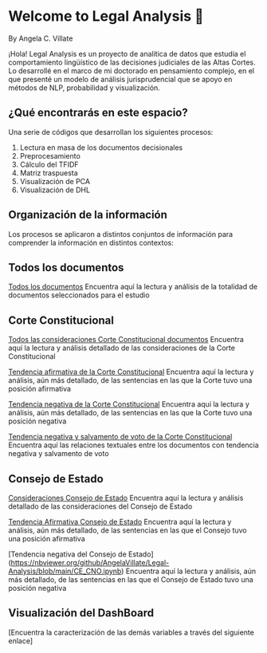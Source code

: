 # Welcome to Legal Analysis 🙋
By Angela C. Villate

¡Hola! Legal Analysis es un proyecto de analítica de datos que estudia el comportamiento lingüístico de las decisiones judiciales de las Altas Cortes. Lo desarrollé en el marco de mi doctorado en pensamiento complejo, en el que presenté un modelo de análisis jurisprudencial que se apoyo en métodos de NLP, probabilidad y visualización. 

## ¿Qué encontrarás en este espacio?

Una serie de códigos que desarrollan los siguientes procesos:

1. Lectura en masa de los documentos decisionales
2. Preprocesamiento
3. Cálculo del TFIDF
4. Matriz traspuesta
5. Visualización de PCA
6. Visualización de DHL

## Organización de la información

Los procesos se aplicaron a distintos conjuntos de información para comprender la información en distintos contextos:

## Todos los documentos

<a href="https://nbviewer.org/github/AngelaVillate/Legal-Analysis/blob/main/TodasTodas.ipynb">Todos los documentos</a>
Encuentra aquí la lectura y análisis de la totalidad de documentos seleccionados para el estudio


## Corte Constitucional

<a href="https://nbviewer.org/github/AngelaVillate/Legal-Analysis/blob/main/Consid_CC (1).ipynb">Todos las consideraciones Corte Constitucional documentos</a>
Encuentra aquí la lectura y análisis detallado de las consideraciones de la Corte Constitucional

<a href="https://nbviewer.org/github/AngelaVillate/Legal-Analysis/blob/main/CC_Si.ipynb">Tendencia afirmativa de la Corte Constitucional</a>
Encuentra aquí la lectura y análisis, aún más detallado, de las sentencias en las que la Corte tuvo una posición afirmativa

<a href="https://nbviewer.org/github/AngelaVillate/Legal-Analysis/blob/main/CC_No (1).ipynb">Tendencia negativa de la Corte Constitucional</a>
Encuentra aquí la lectura y análisis, aún más detallado, de las sentencias en las que la Corte tuvo una posición negativa

<a href="https://nbviewer.org/github/AngelaVillate/Legal-Analysis/blob/main/CCNoPlusSV.ipynb">Tendencia negativa y salvamento de voto de la Corte Constitucional</a>
Encuentra aquí las relaciones textuales entre los documentos con tendencia negativa y salvamento de voto


## Consejo de Estado

<a href="https://nbviewer.org/github/AngelaVillate/Legal-Analysis/blob/main/CE_Todas.ipynb"> Consideraciones Consejo de Estado</a>
Encuentra aquí la lectura y análisis detallado de las consideraciones del Consejo de Estado

<a href="https://nbviewer.org/github/AngelaVillate/Legal-Analysis/blob/main/CE_Si.ipynb"> Tendencia Afirmativa Consejo de Estado</a>
Encuentra aquí la lectura y análisis, aún más detallado, de las sentencias en las que el Consejo tuvo una posición afirmativa

[Tendencia negativa del Consejo de Estado] (https://nbviewer.org/github/AngelaVillate/Legal-Analysis/blob/main/CE_CNO.ipynb)
Encuentra aquí la lectura y análisis, aún más detallado, de las sentencias en las que el Consejo de Estado tuvo una posición negativa


## Visualización del DashBoard

[Encuentra la caracterización de las demás variables a través del siguiente enlace] 
